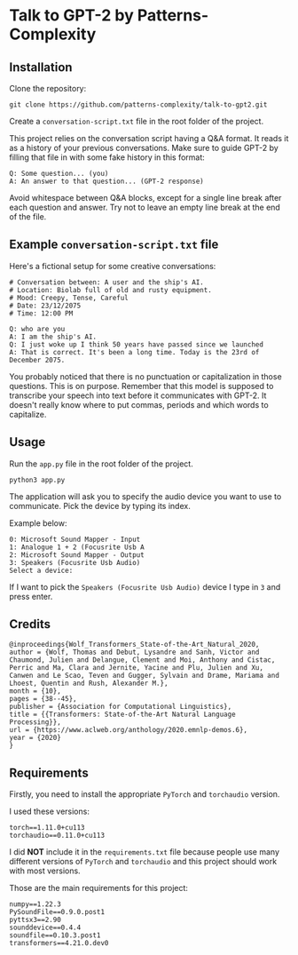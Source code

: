 # Talk to GPT-2 by Patterns-Complexity

## Installation

Clone the repository:
```
git clone https://github.com/patterns-complexity/talk-to-gpt2.git
```
Create a `conversation-script.txt` file in the root folder of the project.

This project relies on the conversation script having a Q&A format. It reads it as a history of your previous conversations. Make sure to guide GPT-2 by filling that file in with some fake history in this format:
```
Q: Some question... (you)
A: An answer to that question... (GPT-2 response)
```

Avoid whitespace between Q&A blocks, except for a single line break after each question and answer. Try not to leave an empty line break at the end of the file.

## Example `conversation-script.txt` file
Here's a fictional setup for some creative conversations:
```
# Conversation between: A user and the ship's AI.
# Location: Biolab full of old and rusty equipment.
# Mood: Creepy, Tense, Careful
# Date: 23/12/2075
# Time: 12:00 PM

Q: who are you
A: I am the ship's AI.
Q: I just woke up I think 50 years have passed since we launched
A: That is correct. It's been a long time. Today is the 23rd of December 2075.
```

You probably noticed that there is no punctuation or capitalization in those questions. This is on purpose. Remember that this model is supposed to transcribe your speech into text before it communicates with GPT-2. It doesn't really know where to put commas, periods and which words to capitalize.

## Usage
Run the `app.py` file in the root folder of the project.
```
python3 app.py
```
The application will ask you to specify the audio device you want to use to communicate. Pick the device by typing its index.

Example below:

```
0: Microsoft Sound Mapper - Input
1: Analogue 1 + 2 (Focusrite Usb A
2: Microsoft Sound Mapper - Output
3: Speakers (Focusrite Usb Audio)
Select a device:
```

If I want to pick the `Speakers (Focusrite Usb Audio)` device I type in `3` and press enter.

## Credits
```
@inproceedings{Wolf_Transformers_State-of-the-Art_Natural_2020,
author = {Wolf, Thomas and Debut, Lysandre and Sanh, Victor and Chaumond, Julien and Delangue, Clement and Moi, Anthony and Cistac, Perric and Ma, Clara and Jernite, Yacine and Plu, Julien and Xu, Canwen and Le Scao, Teven and Gugger, Sylvain and Drame, Mariama and Lhoest, Quentin and Rush, Alexander M.},
month = {10},
pages = {38--45},
publisher = {Association for Computational Linguistics},
title = {{Transformers: State-of-the-Art Natural Language Processing}},
url = {https://www.aclweb.org/anthology/2020.emnlp-demos.6},
year = {2020}
}
```

## Requirements
Firstly, you need to install the appropriate `PyTorch` and `torchaudio` version.

I used these versions:
```
torch==1.11.0+cu113
torchaudio==0.11.0+cu113
```

I did **NOT** include it in the `requirements.txt` file because people use many different versions of `PyTorch` and `torchaudio` and this project should work with most versions.

Those are the main requirements for this project:
```
numpy==1.22.3
PySoundFile==0.9.0.post1
pyttsx3==2.90
sounddevice==0.4.4
soundfile==0.10.3.post1
transformers==4.21.0.dev0
```